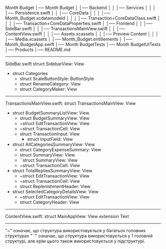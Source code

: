Month Budget
│── Month Budget
│   │── Backend
│   │   │── Services
│   │   │   │── Persistence.swift
│   │   │── CoreData
│   │   │   │── Month_Budget.xcdatamodeld
│   │   │   │── Transaction+CoreDataClass.swift
│   │   │   │── Transaction+CoreDataProperties.swift
│   │── Frontend
│   │   │── SideBar.swift
│   │   │── TransactionsMainView.swift
│   │   │── ContentView.swift
│   │   │── Assets.xcassets
│   │   │── Preview Content
│   │   │   │── Media.xcassets
│   │── Month_Budget.entitlements
│   │── Month_BudgetApp.swift
│── Month BudgetTests
│── Month BudgetUITests
│── Products
│── README.md

_______________________________________________________

SideBar.swift
struct SidebarView: View
- struct Categories
    - struct ScaleButtonStyle: ButtonStyle
    - struct RenameCategory: View
    - struct CategoryMaker: View
_______________________________________________________

TransactionsMainView.swift:
struct TransactionsMainView: View
- struct BudgetSummaryListView: View
    - struct BudgetSummaryView: View
    - ~struct EditTransactionView: View
    - ~struct TransactionCell: View
    - struct TransactionInput: View
        - struct InputField: View
- struct AllCategoriesSummaryView: View
    - struct CategoryExpenseSummary: View
    - struct SummaryView: View
    - ``struct SummaryView: View
    - ~struct TransactionCell: View
- struct TotalRepliesSummaryView: View
    - ~struct EditTransactionView: View
    - ~struct TransactionCell: View
    - struct ReplenishmentHeader: View
- struct SelectedCategoryDetailsView: View
    - ~struct EditTransactionView: View
    - struct CategoryHeader: View
_______________________________________________________

ContentView.swift:
struct MainAppView: View
extension Text
_______________________________________________________





"~" означає, що структура використовується у багатьох головних структурах
"``" означає, що структура використовується у 1 головній структурі, але крім цього також використовується у підструктурі.
